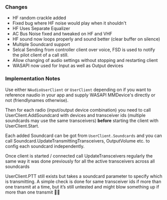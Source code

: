 
### Changes

- HF random crackle added
- Fixed bug where HF noise would play when it shouldn't
- HF Uses Separate Equalizer
- AC Bus Noise fixed and tweaked on HF and VHF
- HF sound now loops properly and sound better (clear buffer on silence)
- Multiple Soundcard support
- Selcal Sending from controller client over voice, FSD is used to notify the pilot client of a call still.
- Allow changing of audio settings without stopping and restarting client
- WASAPI now used for Input as well as Output devices

### Implementation Notes
Use either `NAudioUserClient` or `UserClient` depending on if you want to reference naudio in your app and supply WASAPI MMDevice's directly or not (friendlynames otherwise).

Then for each radio (input/output device combination) you need to call UserClient.AddSoundcard with devices and transceiver ids (multiple soundcards may use the same transceivers) **before** starting the client with UserClient.Start. 

Each added Soundcard can be got from `UserClient.Soundcards` and you can call Soundcard.UpdateTransmittingTransceivers, OutputVolume etc. to config each soundcard independently. 

Once client is started / connected call UpdateTransceivers regularly the same way it was done previously for all the active transceivers across all soundcards 

UserClient.PTT still exists but takes a soundcard parameter to specify which is transmitting. A simple check is done for same transceiver ids if more than one transmit at a time, but it’s still untested and might blow something up if more than one transmit 🤷‍♂️
